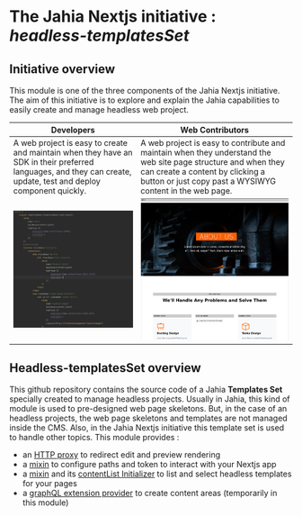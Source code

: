 # The Jahia Nextjs initiative : *headless-templatesSet*

## Initiative overview

This module is one of the three components of the Jahia Nextjs initiative. The aim of this initiative is
to explore and explain the Jahia capabilities to easily create and manage headless web project.

|Developers|Web Contributors|
|---|---|
|A web project is easy to create and maintain when they have an SDK in their preferred languages, and they can create, update, test and deploy component quickly.| A web project is easy to contribute and maintain when they understand the web site page structure and when they can create a content by clicking a button or just copy past a WYSIWYG content in the web page.|
| ![100] | ![101] |

## Headless-templatesSet overview
This github repository contains the source code of a Jahia **Templates Set** specially created
to manage headless projects. Usually in Jahia, this kind of module is used to pre-designed web page skeletons. But,
in the case of an headless projects, the web page skeletons and templates are not managed inside the CMS.
Also, in the Jahia Nextjs initiative this template set is used to handle other topics. This module provides :
- an [HTTP proxy][proxy] to redirect edit and preview rendering
- a [mixin][definition] to configure paths and token to interact with your Nextjs app
- a [mixin][definition] and its [contentList Initializer][initializer] to list and select headless templates for your pages
- a [graphQL extension provider][graphQL] to create content areas (temporarily in this module)



[100]: doc/images/100_DevPageTemplate.png
[101]: doc/images/101_ContribPageTempalte.png

[proxy]: ../../nextjs-proxy/src/main/java/org/jahia/se/modules/headless/ProxyServlet.java
[initializer]: ../../nextjs-proxy/src/main/java/org/jahia/se/modules/headless/initializers/TemplateNameInitializer.java
[graphQL]: ../../nextjs-proxy/src/main/java/org/jahia/se/modules/headless/graphql
[template]: ./src/main/resources/jnt_template/html/template.headless-templatesSet.jsp
[definition]: ./src/main/resources/META-INF/definitions.cnd
